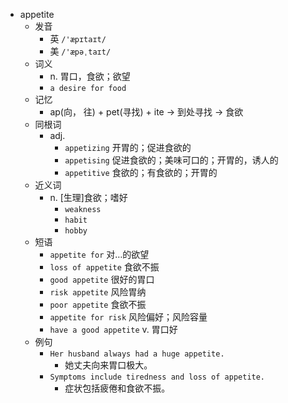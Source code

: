 - appetite
  - 发音
    - 英 `/'æpɪtaɪt/`
    - 美 `/'æpəˌtaɪt/`
  - 词义
    - n. 胃口，食欲；欲望
    - `a desire for food`
  - 记忆
    - ap(向， 往) + pet(寻找) + ite → 到处寻找 → 食欲
  - 同根词
    - adj.
      - `appetizing` 开胃的；促进食欲的
      - `appetising` 促进食欲的；美味可口的；开胃的，诱人的
      - `appetitive` 食欲的；有食欲的；开胃的
  - 近义词
    - n. [生理]食欲；嗜好
      - `weakness`
      - `habit`
      - `hobby`
  - 短语
    - `appetite for` 对…的欲望 
    - `loss of appetite` 食欲不振 
    - `good appetite` 很好的胃口 
    - `risk appetite` 风险胃纳 
    - `poor appetite` 食欲不振 
    - `appetite for risk` 风险偏好；风险容量 
    - `have a good appetite` v. 胃口好 
  - 例句
    - `Her husband always had a huge appetite.`
      - 她丈夫向来胃口极大。
    - `Symptoms include tiredness and loss of appetite.`
      - 症状包括疲倦和食欲不振。


